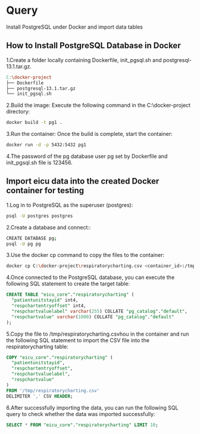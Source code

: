 # Query
Install PostgreSQL under Docker and import data tables
## How to Install PostgreSQL Database in Docker



1.Create a folder locally containing Dockerfile, init_pgsql.sh and postgresql-13.1.tar.gz.

```makefile
C:\docker-project
├── Dockerfile
├── postgresql-13.1.tar.gz
└── init_pgsql.sh
```

2.Build the image: Execute the following command in the C:\docker-project directory:

```bash
docker build -t pg1 .
```

3.Run the container: Once the build is complete, start the container:

```bash
docker run -d -p 5432:5432 pg1
```

4.The password of the pg database user pg set by Dockerfile and init_pgsql.sh file is 123456.



## Import eicu data into the created Docker container for testing

1.Log in to PostgreSQL as the superuser (postgres):

```bash
psql -U postgres postgres
```

2.Create a database and connect::

```bash
CREATE DATABASE pg;
psql -U pg pg
```

3.Use the docker cp command to copy the files to the container:

```bash
docker cp C:\docker-project\respiratorycharting.csv <container_id>:/tmp/respiratorycharting.csv
```

4.Once connected to the PostgreSQL database, you can execute the following SQL statement to create the target table:

```sql
CREATE TABLE "eicu_core"."respiratorycharting" (
  "patientunitstayid" int4,
  "respchartentryoffset" int4,
  "respchartvaluelabel" varchar(255) COLLATE "pg_catalog"."default",
  "respchartvalue" varchar(1000) COLLATE "pg_catalog"."default"
);
```

5.Copy the file to /tmp/respiratorycharting.csvhou in the container and run the following SQL statement to import the CSV file into the respiratorycharting table:

```sql
COPY "eicu_core"."respiratorycharting" (
  "patientunitstayid", 
  "respchartentryoffset", 
  "respchartvaluelabel", 
  "respchartvalue"
)
FROM '/tmp/respiratorycharting.csv'
DELIMITER ',' CSV HEADER;
```

6.After successfully importing the data, you can run the following SQL query to check whether the data was imported successfully:

```sql
SELECT * FROM "eicu_core"."respiratorycharting" LIMIT 10;
```
